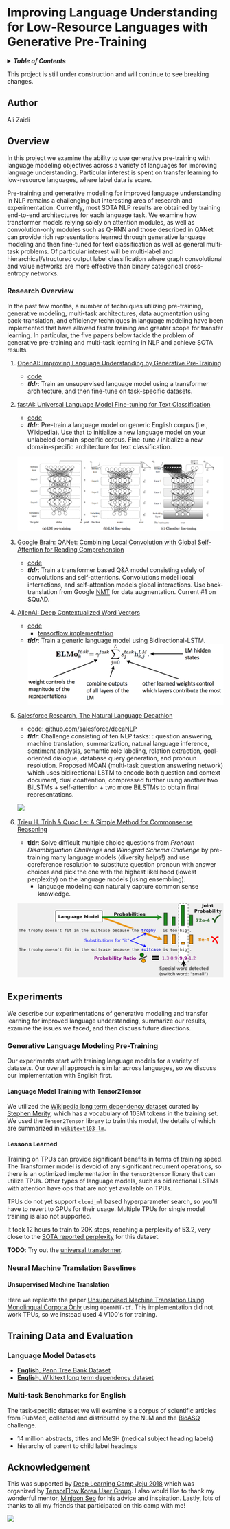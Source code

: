 Improving Language Understanding for Low-Resource Languages with Generative Pre-Training
===============================================

<details>
<summary><strong><em>Table of Contents</em></strong></summary>

<!-- TOC -->

- [Author](#author)
- [Overview](#overview)
    - [Research Overview](#research-overview)
- [Experiments](#experiments)
    - [Generative Language Modeling Pre-Training](#generative-language-modeling-pre-training)
        - [Language Model Training with Tensor2Tensor](#language-model-training-with-tensor2tensor)
        - [Lessons Learned](#lessons-learned)
    - [Neural Machine Translation Baselines](#neural-machine-translation-baselines)
        - [Unsupervised Machine Translation](#unsupervised-machine-translation)
- [Training Data and Evaluation](#training-data-and-evaluation)
    - [Language Model Datasets](#language-model-datasets)
    - [Multi-task Benchmarks for English](#multi-task-benchmarks-for-english)
- [Acknowledgement](#acknowledgement)

<!-- /TOC -->

</details>

This project is still under construction and will continue to see breaking changes.

## Author

Ali Zaidi

## Overview

In this project we examine the ability to use generative pre-training with language modeling objectives across a variety of languages for improving language understanding. Particular interest is spent on transfer learning to low-resource languages, where label data is scare.

Pre-training and generative modeling for improved language understanding in NLP remains a challenging but interesting area of research and experimentation. Currently, most SOTA NLP results are obtained by training end-to-end architectures for each language task. We examine how transformer models relying solely on attention modules, as well as convolution-only modules such as Q-RNN and those described in QANet can provide rich representations learned through generative language modeling and then fine-tuned for text classification as well as general multi-task problems. Of particular interest will be multi-label and hierarchical/structured output label classification where graph convolutional and value networks are more effective than binary categorical cross-entropy networks.

### Research Overview

In the past few months, a number of techniques utilizing pre-training, generative modeling, multi-task architectures, data augmentation using back-translation, and efficiency techniques in language modeling have been implemented that have allowed faster training and greater scope for transfer learning. In particular, the five papers below tackle the problem of generative pre-training and multi-task learning in NLP and achieve SOTA results.

1. [OpenAI: Improving Language Understanding by Generative Pre-Training](https://blog.openai.com/language-unsupervised/)
    * [code](https://github.com/openai/finetune-transformer-lm)
    * **_tldr_**: Train an unsupervised language model using a transformer architecture, and then fine-tune on task-specific datasets.
2. [fastAI: Universal Language Model Fine-tuning for Text Classification](http://nlp.fast.ai/classification/2018/05/15/introducting-ulmfit.html)
    - [code](https://github.com/fastai/fastai/tree/master/fastai) 
    * **_tldr_**: Pre-train a language model on generic English corpus (i.e., Wikipedia). Use that to initialize a new language model on your unlabeled domain-specific corpus. Fine-tune / initialize a new domain-specific architecture for text classification.

    ![](imgs/ulmfit.png)

3. [Google Brain: QANet: Combining Local Convolution with Global Self-Attention for Reading Comprehension](https://arxiv.org/pdf/1804.09541.pdf)
    - [code](https://github.com/ni9elf/QANet)
    - **_tldr_**: Train a transformer based Q&A model consisting solely of convolutions and self-attentions. Convolutions model local interactions, and self-attention models global interactions. Use back-translation from Google [NMT](https://github.com/tensorflow/nmt) for data augmentation. Current #1 on SQuAD.
4. [AllenAI: Deep Contextualized Word Vectors](https://arxiv.org/abs/1802.05365)
    - [code](https://github.com/allenai/allennlp/blob/master/tutorials/how_to/elmo.md)
        * [tensorflow implementation](https://github.com/allenai/bilm-tf)
    - **_tldr_**: Train a generic language model using Bidirectional-LSTM. 
    ![](imgs/elmo.png)
5. [Salesforce Research, The Natural Language Decathlon](https://einstein.ai/research/the-natural-language-decathlon)
    - [code: github.com/salesforce/decaNLP](https://github.com/salesforce/decaNLP)
    - **_tldr_**: Challenge consisting of ten NLP tasks: : question answering, machine translation, summarization, natural language inference, sentiment analysis, semantic role labeling, relation extraction, goal-oriented dialogue, database query generation, and pronoun resolution. Proposed MQAN (multi-task question answering network) which uses bidirectional LSTM to encode both question and context document, dual coattention, compressed further using another two BiLSTMs + self-attention + two more BiLSTMs to obtain final representations.

    ![](https://einstein.ai/static/images/pages/research/decaNLP/MQAN.png)
6. [Trieu H. Trinh & Quoc Le: A Simple Method for Commonsense Reasoning](https://arxiv.org/abs/1806.02847)
    - **__tldr__**: Solve difficult multiple choice questions from _Pronoun Disambiguation Challenge_ and _Winograd Schema Challenge_ by pre-training many language models (diversity helps!) and use coreference resolution to substitute question pronoun with answer choices and pick the one with the highest likelihood (lowest perplexity) on the language models (using ensembling).
        * language modeling can naturally capture common sense knowledge.
    
    ![](imgs/commonsense.png)

## Experiments

We describe our experimentations of generative modeling and transfer learning for improved language understanding, summarize our results, examine the issues we faced, and then discuss future directions.

### Generative Language Modeling Pre-Training

Our experiments start with training language models for a variety of datasets. Our overall approach is similar across languages, so we discuss our implementation with English first.

#### Language Model Training with Tensor2Tensor

We utilized the [Wikipedia long term dependency dataset](https://einstein.ai/research/the-wikitext-long-term-dependency-language-modeling-dataset) curated by [Stephen Merity](https://twitter.com/Smerity/), which has a vocabulary of 103M tokens in the training set. We used the `Tensor2Tensor` library to train this model, the details of which are summarized in [`wikitext103-lm`](https://github.com/akzaidi/fine-lm/tree/presentation/src#language-model-training-with-tensor2tensor).


#### Lessons Learned

Training on TPUs can provide significant benefits in terms of training speed. The Transformer model is devoid of any significant recurrent operations, so there is an optimized implementation in the `tensor2tensor` library that can utilize TPUs. Other types of language models, such as bidirectional LSTMs with attention have ops that are not yet available on TPUs. 

TPUs do not yet support `cloud_ml` based hyperparameter search, so you'll have to revert to GPUs for their usage. Multiple TPUs for single model training is also not supported.

It took 12 hours to train to 20K steps, reaching a perplexity of 53.2, very close to the [SOTA reported perplexity](https://arxiv.org/pdf/1708.02182.pdf) for this dataset.

**TODO**: Try out the [universal transformer](https://github.com/tensorflow/tensor2tensor/blob/master/tensor2tensor/models/research/universal_transformer.py).

### Neural Machine Translation Baselines

#### Unsupervised Machine Translation

Here we replicate the paper [Unsupervised Machine Translation Using Monolingual Corpora Only](https://arxiv.org/abs/1711.00043) using `OpenNMT-tf`. This implementation did not work TPUs, so we instead used 4 V100's for training.

## Training Data and Evaluation

### Language Model Datasets

- [**English**, Penn Tree Bank Dataset](https://catalog.ldc.upenn.edu/ldc99t42)
- [**English**, Wikitext long term dependency dataset](https://einstein.ai/research/the-wikitext-long-term-dependency-language-modeling-dataset)


### Multi-task Benchmarks for English

The task-specific dataset we will examine is a corpus of scientific articles from PubMed, collected and distributed by the NLM and the [BioASQ](http://bioasq.org/) challenge.

- 14 million abstracts, titles and MeSH (medical subject heading labels)
- hierarchy of parent to child label headings

## Acknowledgement

This was supported by [Deep Learning Camp Jeju 2018](http://jeju.dlcamp.org/2018/) which was organized by [TensorFlow Korea User Group](https://facebook.com/groups/TensorFlowKR/). I also would like to thank my wonderful mentor, [Minjoon Seo](https://seominjoon.github.io/) for his advice and inspiration. Lastly, lots of thanks to all my friends that participated on this camp with me!

![](https://cdn-images-1.medium.com/max/2000/1*IfjQyGlgAIo8yCvZwtk4CA.jpeg)